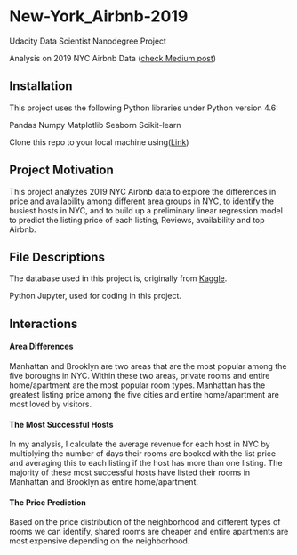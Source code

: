 # New-York_Airbnb-2019
Udacity Data Scientist Nanodegree Project

Analysis on 2019 NYC Airbnb Data ([check Medium post](https://medium.com/p/52f384ab656e/edit))

## Installation
This project uses the following Python libraries under Python version 4.6:

  Pandas 
  Numpy 
  Matplotlib 
  Seaborn 
  Scikit-learn

Clone this repo to your local machine using([Link](https://github.com/TBORHADE/New-York-.git))

## Project Motivation
This project analyzes 2019 NYC Airbnb data to explore the differences in price and availability among different area groups in NYC, to identify the busiest hosts in NYC, and to build up a preliminary linear regression model to predict the listing price of each listing, Reviews, availability and top Airbnb.

## File Descriptions
The database used in this project is, originally from [Kaggle](https://www.kaggle.com/dgomonov/new-york-city-airbnb-open-data).

Python Jupyter, used for coding in this project.

## Interactions

#### Area Differences
Manhattan and Brooklyn are two areas that are the most popular among the five boroughs in NYC. Within these two areas, private rooms and entire home/apartment are the most popular room types. Manhattan has the greatest listing price among the five cities and entire home/apartment are most loved by visitors.

#### The Most Successful Hosts
In my analysis, I calculate the average revenue for each host in NYC by multiplying the number of days their rooms are booked with the list price and averaging this to each listing if the host has more than one listing. The majority of these most successful hosts have listed their rooms in Manhattan and Brooklyn as entire home/apartment.

#### The Price Prediction
Based on the price distribution of the neighborhood and different types of rooms we can identify, shared rooms are cheaper and entire apartments are most expensive depending on the neighborhood.  

